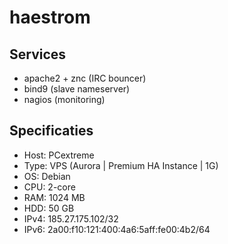 haestrom
========

Services
--------

 * apache2 + znc (IRC bouncer)
 * bind9 (slave nameserver)
 * nagios (monitoring)

Specificaties
-------------

 * Host: PCextreme
 * Type: VPS (Aurora | Premium HA Instance | 1G)
 * OS: Debian
 * CPU: 2-core
 * RAM: 1024 MB
 * HDD: 50 GB
 * IPv4: 185.27.175.102/32
 * IPv6: 2a00:f10:121:400:4a6:5aff:fe00:4b2/64
